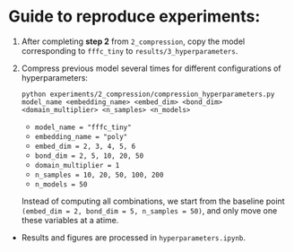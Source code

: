# Guide to reproduce experiments:


1. After completing **step 2** from ``2_compression``, copy the model
   corresponding to ``fffc_tiny`` to ``results/3_hyperparameters``.


2. Compress previous model several times for different configurations of
   hyperparameters:
   ```
   python experiments/2_compression/compression_hyperparameters.py model_name <embedding_name> <embed_dim> <bond_dim> <domain_multiplier> <n_samples> <n_models>
   ```

   - ``model_name = "fffc_tiny"``
   - ``embedding_name = "poly"``
   - ``embed_dim = 2, 3, 4, 5, 6``
   - ``bond_dim = 2, 5, 10, 20, 50``
   - ``domain_multiplier = 1``
   - ``n_samples = 10, 20, 50, 100, 200``
   - ``n_models = 50``

   Instead of computing all combinations, we start from the baseline point
   ``(embed_dim = 2, bond_dim = 5, n_samples = 50)``, and only move one these
   variables at a atime.


* Results and figures are processed in ``hyperparameters.ipynb``.

